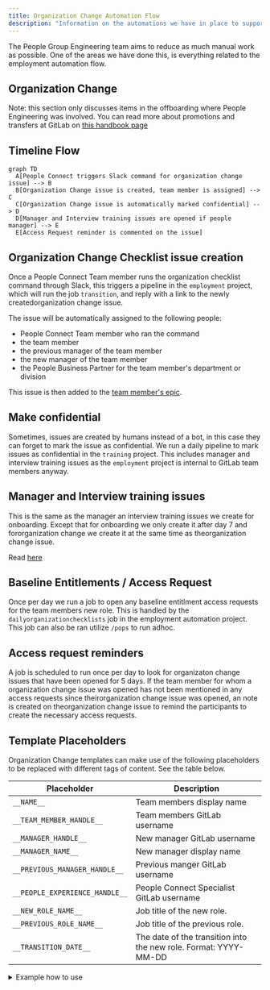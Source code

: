 ```yaml
---
title: Organization Change Automation Flow
description: "Information on the automations we have in place to support the People Connect Team with organization change related tasks."
---
```


The People Group Engineering team aims to reduce as much manual work as possible. One of the areas we have done this, is everything related to the employment automation flow.

## Organization Change

Note: this section only discusses items in the offboarding where People Engineering was involved. You can read more about promotions and transfers at GitLab on [this handbook page](/handbook/people-group/promotions-transfers/)

## Timeline Flow

```mermaid
graph TD
  A[People Connect triggers Slack command for organization change issue] --> B
  B[Organization Change issue is created, team member is assigned] --> C
  C[Organization Change issue is automatically marked confidential] --> D
  D[Manager and Interview training issues are opened if people manager] --> E
  E[Access Request reminder is commented on the issue]
```

## Organization Change Checklist issue creation

Once a People Connect Team member runs the organization checklist command through Slack, this triggers a pipeline in the `employment` project, which will run the job `transition`, and reply with a link to the newly createdorganization change issue.

The issue will be automatically assigned to the following people:

- People Connect Team member who ran the command
- the team member
- the previous manager of the team member
- the new manager of the team member
- the People Business Partner for the team member's department or division

This issue is then added to the [team member's epic](/handbook/people-group/engineering/employment-issues#epics).

## Make confidential

Sometimes, issues are created by humans instead of a bot, in this case they can forget to mark the issue as confidential. We run a daily pipeline to mark issues as confidential in the `training` project. This includes manager and interview training issues as the `employment` project is internal to GitLab team members anyway.

## Manager and Interview training issues

This is the same as the manager an interview training issues we create for onboarding. Except that for onboarding we only create it after day 7 and fororganization change we create it at the same time as theorganization change issue.

Read [here](/handbook/people-group/engineering/onboarding#manager-and-interview-training-issues)

## Baseline Entitlements / Access Request

Once per day we run a job to open any baseline entitlment access requests for the team members new role. This is handled by the `dailyorganizationchecklists` job in the employment automation project. This job can also be ran utilize `/pops` to run adhoc.

## Access request reminders

A job is scheduled to run once per day to look for organizaton change issues that have been opened for 5 days. If the team member for whom a organization change issue was opened has not been mentioned in any access requests since theirorganization change issue was opened, an note is created on theorganization change issue to remind the participants to create the necessary access requests.

## Template Placeholders

Organization Change templates can make use of the following placeholders to be replaced with different tags of content. See the table below.

| Placeholder | Description |
| --- | --- |
| `__NAME__` | Team members display name |
| `__TEAM_MEMBER_HANDLE__` | Team members GitLab username |
| `__MANAGER_HANDLE__` | New manager GitLab username |
| `__MANAGER_NAME__` |  New manager display name |
| `__PREVIOUS_MANAGER_HANDLE__` | Previous manger GitLab username |
| `__PEOPLE_EXPERIENCE_HANDLE__` | People Connect Specialist GitLab username |
| `__NEW_ROLE_NAME__` | Job title of the new role. |
| `__PREVIOUS_ROLE_NAME__` | Job title of the previous role. |
| `__TRANSITION_DATE__` | The date of the transition into the new role. Format: YYYY-MM-DD |

<details><summary>Example how to use</summary>

```mrkdwn
### This is my template for `__NEW_ROLE_NAME__`

#### `__MANAGER_HANDLE__` To Do
- [ ] 123
- [ ] abc

#### `__PREVIOUS_MANAGER_HANDLE__` To Do

- [ ] 123
- [ ] abc
```

</details>
